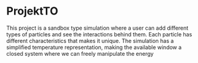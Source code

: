 # ProjektTO
This project is a sandbox type simulation where a user can add different types of particles and see the interactions behind them. Each particle has different characteristics that makes it unique. The simulation has a simplified temperature representation, making the available window a closed system where we can freely manipulate the energy 
